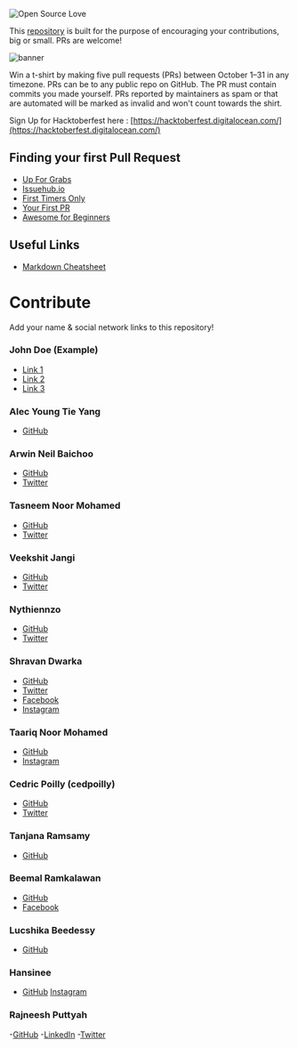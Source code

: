 ![Open Source Love](https://img.shields.io/badge/Open%20Source-%E2%9D%A4-pink.svg)

This [repository](https://github.com/Front-End-Coders-Mauritius/hacktoberfestmu-2019) is built for the purpose of encouraging your contributions, big or small. PRs are welcome!

![banner](https://github.com/Front-End-Coders-Mauritius/hacktoberfestmu-2019/raw/master/assets/hacktoberfest_banner.png)


Win a t-shirt by making five pull requests (PRs) between October 1–31 in any timezone. PRs can be to any public repo on GitHub. The PR must contain commits you made yourself. PRs reported by maintainers as spam or that are automated will be marked as invalid and won't count towards the shirt.

Sign Up for Hacktoberfest here : [https://hacktoberfest.digitalocean.com/](https://hacktoberfest.digitalocean.com/)

## Finding your first Pull Request
- [Up For Grabs](https://up-for-grabs.net/)
- [Issuehub.io](http://issuehub.io/)
- [First Timers Only](https://www.firsttimersonly.com/)
- [Your First PR](http://yourfirstpr.github.io/)
- [Awesome for Beginners](https://github.com/mungell/awesome-for-beginners)

## Useful Links
- [Markdown Cheatsheet](https://github.com/adam-p/markdown-here/wiki/Markdown-Cheatsheet)


# Contribute
Add your name & social network links to this repository!

### John Doe (Example)
 - [Link 1](www.example.com)
 - [Link 2](www.example.com) 
 - [Link 3](www.example.com)
 
 ### Alec Young Tie Yang
 - [GitHub](https://github.com/Alecyty)

### Arwin Neil Baichoo
- [GitHub](https://www.github.com/arwinneil)
- [Twitter](https://www.twitter.com/arwinneil)

### Tasneem Noor Mohamed
- [GitHub](https://www.github.com/tasnoor)
- [Twitter](https://www.twitter.com/patatasneem)

### Veekshit Jangi
- [GitHub](https://www.github.com/varesh007)
- [Twitter](https://www.twitter.com/varesh0071)

### Nythiennzo
- [GitHub](https://www.github.com/Nythiennzo)
- [Twitter](https://www.twitter.com/Nythiennzo)

### Shravan Dwarka
- [GitHub](https://www.github.com/shravanSD)
- [Twitter](https://www.twitter.com/shravandwarka)
- [Facebook](https://www.facebook.com/sudhveer)
- [Instagram](https://www.instragram.com/shravandwarka)

### Taariq Noor Mohamed
- [GitHub](https://www.github.com/TaariqNoor)
- [Instagram](https://www.instagram.com/taariq_noor)

### Cedric Poilly (cedpoilly)
- [GitHub](https://www.github.com/cedpoilly)
- [Twitter](https://www.twitter.com/cedpoilly)

### Tanjana Ramsamy
- [GitHub](https://www.github.com/tanjana013)

### Beemal Ramkalawan
- [GitHub](https://github.com/MindScaper)
- [Facebook](https://facebook.com/Reox21)

### Lucshika Beedessy
- [GitHub](https://www.github.com/beedessy)

### Hansinee
- [GitHub](https://www.github.com/hansinee)
 [Instagram](https://www.instragram.com/hansinee__)

### Rajneesh Puttyah
-[GitHub](https://www.github.com/wildchild18)
-[LinkedIn](https://www.linkedin.com/in/rajneesh-puttyah/)
-[Twitter](https://twitter.com/ashishwildchild)
